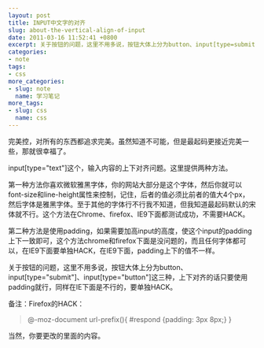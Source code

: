 ```yaml
---
layout: post
title: INPUT中文字的对齐
slug: about-the-vertical-align-of-input
date: 2011-03-16 11:52:41 +0800
excerpt: 关于按钮的问题，这里不用多说，按钮大体上分为button、input[type=submit]、input[type=button]这三种，上下对齐的话只要使用padding就行，同样在IE下面是不行的，要单独HACK。
categories:
- note
tags:
- css
more_categories:
- slug: note
  name: 学习笔记
more_tags:
- slug: css
  name: css
---
```


完美控，对所有的东西都追求完美。虽然知道不可能，但是最起码更接近完美一些，那就很幸福了。


input[type="text"]这个，输入内容的上下对齐问题。这里提供两种方法。

第一种方法你喜欢微软雅黑字体，你的网站大部分是这个字体，然后你就可以font-size和line-height属性来控制，记住，后者的值必须比前者的值大4个px，然后字体是雅黑字体。至于其他的字体行不行我不知道，但我知道最起码默认的宋体就不行。这个方法在Chrome、firefox、IE9下面都测试成功，不需要HACK。

第二种方法是使用padding，如果需要加高input的高度，使这个input的padding上下一致即可，这个方法chrome和firefox下面是没问题的，而且任何字体都可以，在IE9下面要单独HACK，在IE9下面，padding上下的值不一样。

关于按钮的问题，这里不用多说，按钮大体上分为button、input[type="submit"]、input[type="button"]这三种，上下对齐的话只要使用padding就行，同样在IE下面是不行的，要单独HACK。

备注：Firefox的HACK：

> @-moz-document url-prefix(){ #respond {padding: 3px 8px;} }

当然，你要更改的里面的内容。

